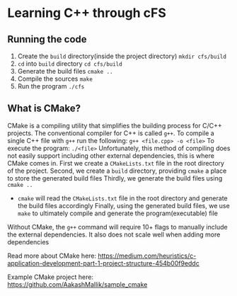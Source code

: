 # Learning C++ through cFS


## Running the code

1. Create the `build` directory(inside the project directory)
`mkdir cfs/build`
2. `cd` into `build` directory
`cd cfs/build`
3. Generate the build files
`cmake ..`
4. Compile the sources 
`make`
5. Run the program
`./cfs`


## What is CMake?
CMake is a compiling utility that simplifies the building process for C/C++ projects.
The conventional compiler for C++ is called `g++`. To compile a single C++ file with `g++` run the following:
`g++ <file.cpp> -o <file>`
To execute the program:
`./<file>`
Unfortunately, this method of compiling does not easily support including other external dependencies, this is where CMake comes in.
First we create a `CMakeLists.txt` file in the root directory of the project.
Second, we create a `build` directory, providing `cmake` a place to store the generated build files
Thirdly, we generate the build files using `cmake ..`
* `cmake` will read the `CMakeLists.txt` file in the root directory and generate the build files accordingly
Finally, using the generated build files, we use `make` to ultimately compile and generate the program(executable) file

Without CMake, the `g++` command will require 10+ flags to manually include the external dependencies.
It also does not scale well when adding more dependencies

Read more about CMake here:
https://medium.com/heuristics/c-application-development-part-1-project-structure-454b00f9eddc

Example CMake project here:
https://github.com/AakashMallik/sample_cmake

